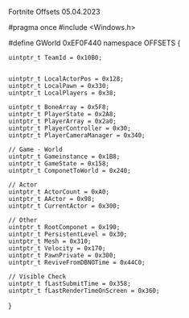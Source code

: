 Fortnite Offsets 05.04.2023

#pragma once
#include <Windows.h>

#define GWorld 0xEF0F440 
namespace OFFSETS
{
    
    uintptr_t TeamId = 0x10B0;

  
    uintptr_t LocalActorPos = 0x128;
    uintptr_t LocalPawn = 0x330;
    uintptr_t LocalPlayers = 0x38;

    uintptr_t BoneArray = 0x5F8;
    uintptr_t PlayerState = 0x2A8; 
    uintptr_t PlayerArray = 0x2a0;
    uintptr_t PlayerController = 0x30;
    uintptr_t PlayerCameraManager = 0x340;

    // Game - World
    uintptr_t Gameinstance = 0x1B8;
    uintptr_t GameState = 0x158;
    uintptr_t ComponetToWorld = 0x240;

    // Actor
    uintptr_t ActorCount = 0xA0;
    uintptr_t AActor = 0x98;
    uintptr_t CurrentActor = 0x300;

    // Other
    uintptr_t RootComponet = 0x190;
    uintptr_t PersistentLevel = 0x30;
    uintptr_t Mesh = 0x310;
    uintptr_t Velocity = 0x170;
    uintptr_t PawnPrivate = 0x300;
    uintptr_t ReviveFromDBNOTime = 0x44C0;

    // Visible Check
    uintptr_t fLastSubmitTime = 0x358;
    uintptr_t fLastRenderTimeOnScreen = 0x360;
}
